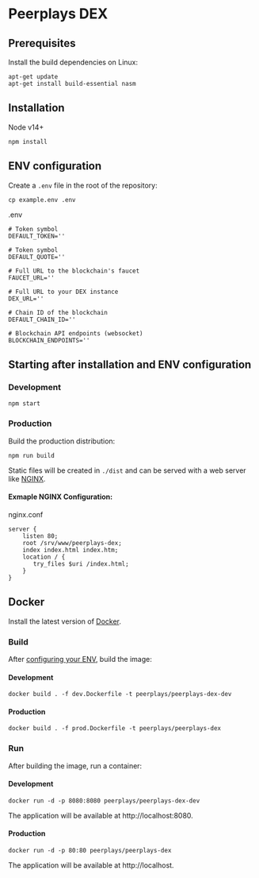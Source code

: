 # Peerplays DEX

## Prerequisites

Install the build dependencies on Linux:
```
apt-get update
apt-get install build-essential nasm
```

## Installation

Node v14+
```
npm install
```

## ENV configuration
Create a `.env` file in the root of the repository:

```
cp example.env .env
```

.env
```
# Token symbol
DEFAULT_TOKEN=''

# Token symbol
DEFAULT_QUOTE=''

# Full URL to the blockchain's faucet
FAUCET_URL=''

# Full URL to your DEX instance
DEX_URL=''

# Chain ID of the blockchain
DEFAULT_CHAIN_ID=''

# Blockchain API endpoints (websocket)
BLOCKCHAIN_ENDPOINTS=''
```

## Starting after installation and ENV configuration
### Development
```
npm start
```
### Production
Build the production distribution:
```
npm run build
```
Static files will be created in `./dist` and can be served with a web server like [NGINX](https://www.nginx.com/).
#### Exmaple NGINX Configuration:
nginx.conf
```
server {
    listen 80;
    root /srv/www/peerplays-dex;
    index index.html index.htm;
    location / {
       try_files $uri /index.html;
    }
}
```


## Docker
Install the latest version of [Docker](https://docs.docker.com/get-docker/).

### Build
After [configuring your ENV](#ENV-configuration), build the image:

#### Development
```
docker build . -f dev.Dockerfile -t peerplays/peerplays-dex-dev
```

#### Production
```
docker build . -f prod.Dockerfile -t peerplays/peerplays-dex
```

### Run
After building the image, run a container:

#### Development
```
docker run -d -p 8080:8080 peerplays/peerplays-dex-dev 
```
The application will be available at http://localhost:8080.
#### Production
```
docker run -d -p 80:80 peerplays/peerplays-dex
```
The application will be available at http://localhost.